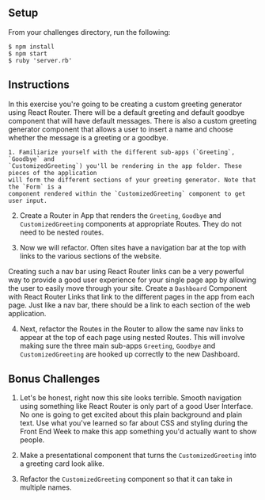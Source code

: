 ## Setup

From your challenges directory, run the following:

```
$ npm install
$ npm start
$ ruby 'server.rb'
```

## Instructions

In this exercise you're going to be creating a custom greeting generator using React Router.
There will be a default greeting and default goodbye component that will have default
messages. There is also a custom greeting generator component that allows a user to insert a
name and choose whether the message is a greeting or a goodbye.

	1. Familiarize yourself with the different sub-apps (`Greeting`, `Goodbye` and 
	`CustomizedGreeting`) you'll be rendering in the app folder. These pieces of the application 
	will form the different sections of your greeting generator. Note that the `Form` is a 
	component rendered within the `CustomizedGreeting` component to get user input.

  2. Create a Router in App that renders the `Greeting`, `Goodbye` and `CustomizedGreeting` 
	components at appropriate Routes. They do not need to be nested routes.

  3. Now we will refactor. Often sites have a navigation bar at the top with links to the 
	various sections of the website.

  Creating such a nav bar using React Router links can be a very powerful way to provide a 
	good user experience for your single page app by allowing the user to easily move through 
	your site. Create a `Dashboard` Component with React Router Links that link to the different 
	pages in the app from each page. Just like a nav bar, there should be a link to each section
	of the web application.

  4. Next, refactor the Routes in the Router to allow the same nav links to appear at the top 
	of each page using nested Routes. This will involve making sure the three main sub-apps 
	`Greeting`, `Goodbye` and `CustomizedGreeting` are hooked up correctly to the new Dashboard.

## Bonus Challenges

  1. Let's be honest, right now this site looks terrible. Smooth navigation using something 
	like React Router is only part of a good User Interface. No one is going to get excited about 
	this plain background and plain text. Use what you've learned so far about CSS and styling 
	during the Front End Week to make this app something you'd actually want to show people.

  2. Make a presentational component that turns the `CustomizedGreeting` into a greeting card 
	look alike.

  3. Refactor the `CustomizedGreeting` component so that it can take in multiple names. 
